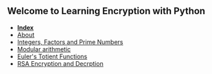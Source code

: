 <link rel="shortcut icon" type="image/x-icon" href="favicon.ico">

## Welcome to Learning Encryption with Python

<nav>
  <ul>
    <li><a href="./index"><strong>Index</strong></a></li>
    <li><a href="./About">About</a></li>
    <!-- <li><a href="./What-is-cryptography">What is cryptography</a></li> -->
    <li><a href="./Integer-Factors-and-Prime-Numbers">Integers, Factors and Prime Numbers</a></li>
    <li><a href="./Modular-arithmetic">Modular arithmetic</a></li>
    <li><a href="./Euler's-Totient-Function">Euler's Totient Functions</a></li>
    <li><a href="./rsa">RSA Encryption and Decrption</a></li>
  </ul>
</nav>
